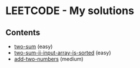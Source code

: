 # LEETCODE - My solutions

## Contents

* [two-sum](/src/two-sum/) (easy)
* [two-sum-ii-input-array-is-sorted](/src/two-sum-ii-input-array-is-sorted/) (easy)
* [add-two-numbers](/src/add-two-numbers/) (medium)